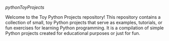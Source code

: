 *pythonToyProjects* 

Welcome to the Toy Python Projects repository! This repository contains a collection of small, toy Python projects that serve as examples, tutorials, or fun exercises for learning Python programming. It is a compilation of simple Python projects created for educational purposes or just for fun.
